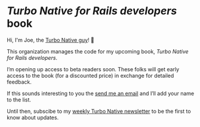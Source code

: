 # _Turbo Native for Rails developers_ book

Hi, I'm Joe, the [Turbo Native guy](https://masilotti.com)! 👋

This organization manages the code for my upcoming book, _Turbo Native for Rails developers_.

I’m opening up access to beta readers soon. These folks will get early access to the book (for a discounted price) in exchange for detailed feedback.

If this sounds interesting to you the [send me an email](mailto:joe@masilotti.com) and I’ll add your name to the list.

Until then, subscibe to  my [weekly Turbo Native newsletter](https://masilotti.com/newsletter/) to be the first to know about updates.

